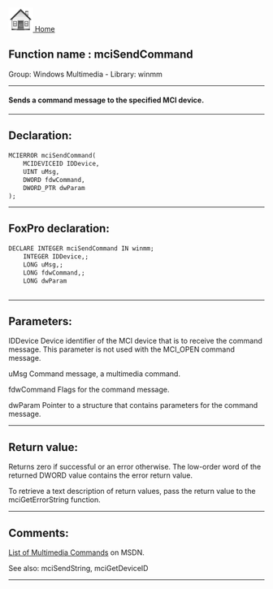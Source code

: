 [<img src="../../images/home.png"> Home ](https://github.com/VFPX/Win32API)  

## Function name : mciSendCommand
Group: Windows Multimedia - Library: winmm    
***  


#### Sends a command message to the specified MCI device.
***  


## Declaration:
```foxpro  
MCIERROR mciSendCommand(
	MCIDEVICEID IDDevice,
	UINT uMsg,
	DWORD fdwCommand,
	DWORD_PTR dwParam
);  
```  
***  


## FoxPro declaration:
```foxpro  
DECLARE INTEGER mciSendCommand IN winmm;
	INTEGER IDDevice,;
	LONG uMsg,;
	LONG fdwCommand,;
	LONG dwParam
  
```  
***  


## Parameters:
IDDevice
Device identifier of the MCI device that is to receive the command message. This parameter is not used with the MCI_OPEN command message.

uMsg
Command message, a multimedia command.

fdwCommand
Flags for the command message.

dwParam
Pointer to a structure that contains parameters for the command message.  
***  


## Return value:
Returns zero if successful or an error otherwise.  The low-order word of the returned DWORD value contains the error return value.

To retrieve a text description of return values, pass the return value to the mciGetErrorString function.  
***  


## Comments:
<a href="http://msdn.microsoft.com/en-us/library/dd743571(VS.85).aspx">List of Multimedia Commands</a> on MSDN.  
  
See also: mciSendString, mciGetDeviceID   
  
***  

